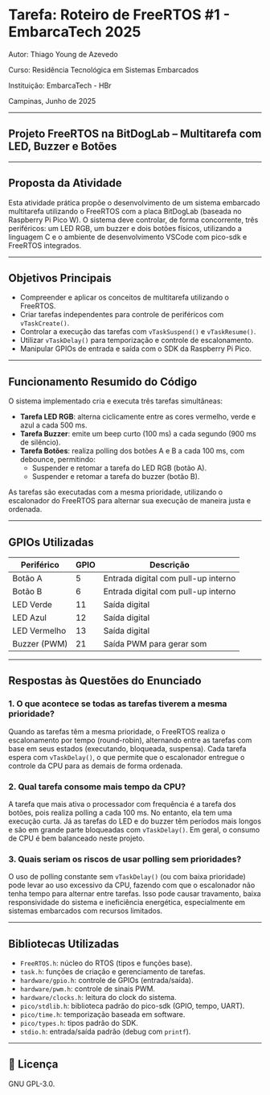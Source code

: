 
# Tarefa: Roteiro de FreeRTOS #1 - EmbarcaTech 2025

Autor: Thiago Young de Azevedo

Curso: Residência Tecnológica em Sistemas Embarcados

Instituição: EmbarcaTech - HBr

Campinas, Junho de 2025

---
## Projeto FreeRTOS na BitDogLab – Multitarefa com LED, Buzzer e Botões
---
## Proposta da Atividade

Esta atividade prática propõe o desenvolvimento de um sistema embarcado multitarefa utilizando o FreeRTOS com a placa BitDogLab (baseada no Raspberry Pi Pico W). O sistema deve controlar, de forma concorrente, três periféricos: um LED RGB, um buzzer e dois botões físicos, utilizando a linguagem C e o ambiente de desenvolvimento VSCode com pico-sdk e FreeRTOS integrados.

---
## Objetivos Principais

- Compreender e aplicar os conceitos de multitarefa utilizando o FreeRTOS.
- Criar tarefas independentes para controle de periféricos com `vTaskCreate()`.
- Controlar a execução das tarefas com `vTaskSuspend()` e `vTaskResume()`.
- Utilizar `vTaskDelay()` para temporização e controle de escalonamento.
- Manipular GPIOs de entrada e saída com o SDK da Raspberry Pi Pico.

---
## Funcionamento Resumido do Código

O sistema implementado cria e executa três tarefas simultâneas:

- **Tarefa LED RGB**: alterna ciclicamente entre as cores vermelho, verde e azul a cada 500 ms.
- **Tarefa Buzzer**: emite um beep curto (100 ms) a cada segundo (900 ms de silêncio).
- **Tarefa Botões**: realiza polling dos botões A e B a cada 100 ms, com debounce, permitindo:
  - Suspender e retomar a tarefa do LED RGB (botão A).
  - Suspender e retomar a tarefa do buzzer (botão B).

As tarefas são executadas com a mesma prioridade, utilizando o escalonador do FreeRTOS para alternar sua execução de maneira justa e ordenada.

---
## GPIOs Utilizadas

| Periférico | GPIO | Descrição            |
|------------|------|----------------------|
| Botão A      | 5  | Entrada digital com pull-up interno |
| Botão B      | 6  | Entrada digital com pull-up interno |
| LED Verde    | 11 | Saída digital |
| LED Azul     | 12 | Saída digital |
| LED Vermelho | 13 | Saída digital |
| Buzzer (PWM) | 21 | Saída PWM para gerar som |

---
## Respostas às Questões do Enunciado

### 1. O que acontece se todas as tarefas tiverem a mesma prioridade?

Quando as tarefas têm a mesma prioridade, o FreeRTOS realiza o escalonamento por tempo (round-robin), alternando entre as tarefas com base em seus estados (executando, bloqueada, suspensa). Cada tarefa espera com `vTaskDelay()`, o que permite que o escalonador entregue o controle da CPU para as demais de forma ordenada.

### 2. Qual tarefa consome mais tempo da CPU?

A tarefa que mais ativa o processador com frequência é a tarefa dos botões, pois realiza polling a cada 100 ms. No entanto, ela tem uma execução curta. Já as tarefas do LED e do buzzer têm períodos mais longos e são em grande parte bloqueadas com `vTaskDelay()`. Em geral, o consumo de CPU é bem balanceado neste projeto.

### 3. Quais seriam os riscos de usar polling sem prioridades?

O uso de polling constante sem `vTaskDelay()` (ou com baixa prioridade) pode levar ao uso excessivo da CPU, fazendo com que o escalonador não tenha tempo para alternar entre tarefas. Isso pode causar travamento, baixa responsividade do sistema e ineficiência energética, especialmente em sistemas embarcados com recursos limitados.

---
## Bibliotecas Utilizadas

- `FreeRTOS.h`: núcleo do RTOS (tipos e funções base).
- `task.h`: funções de criação e gerenciamento de tarefas.
- `hardware/gpio.h`: controle de GPIOs (entrada/saída).
- `hardware/pwm.h`: controle de sinais PWM.
- `hardware/clocks.h`: leitura do clock do sistema.
- `pico/stdlib.h`: biblioteca padrão do pico-sdk (GPIO, tempo, UART).
- `pico/time.h`: temporização baseada em software.
- `pico/types.h`: tipos padrão do SDK.
- `stdio.h`: entrada/saída padrão (debug com `printf`).

---
## 📜 Licença
GNU GPL-3.0.
